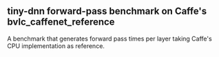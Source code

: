 ## tiny-dnn forward-pass benchmark on Caffe's bvlc_caffenet_reference

A benchmark that generates forward pass times per layer taking Caffe's CPU implementation as reference.
